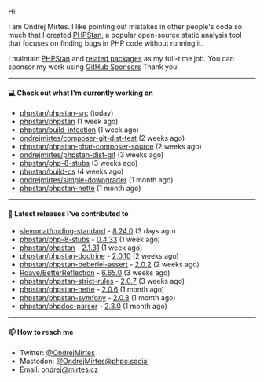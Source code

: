 Hi!

I am Ondřej Mirtes. I like pointing out mistakes in other people's code so much that I created [PHPStan](https://phpstan.org/), a popular open-source static analysis tool that focuses on finding bugs in PHP code without running it.

I maintain [PHPStan](https://github.com/phpstan/phpstan) and [related packages](https://github.com/phpstan/) as my full-time job. You can sponsor my work using [GitHub Sponsors](https://github.com/sponsors/ondrejmirtes) Thank you!

---

#### 💻 Check out what I'm currently working on

- [phpstan/phpstan-src](https://github.com/phpstan/phpstan-src) (today)
- [phpstan/phpstan](https://github.com/phpstan/phpstan) (1 week ago)
- [phpstan/build-infection](https://github.com/phpstan/build-infection) (1 week ago)
- [ondrejmirtes/composer-git-dist-test](https://github.com/ondrejmirtes/composer-git-dist-test) (2 weeks ago)
- [phpstan/phpstan-phar-composer-source](https://github.com/phpstan/phpstan-phar-composer-source) (2 weeks ago)
- [ondrejmirtes/phpstan-dist-git](https://github.com/ondrejmirtes/phpstan-dist-git) (3 weeks ago)
- [phpstan/php-8-stubs](https://github.com/phpstan/php-8-stubs) (3 weeks ago)
- [phpstan/build-cs](https://github.com/phpstan/build-cs) (4 weeks ago)
- [ondrejmirtes/simple-downgrader](https://github.com/ondrejmirtes/simple-downgrader) (1 month ago)
- [phpstan/phpstan-nette](https://github.com/phpstan/phpstan-nette) (1 month ago)

---

#### 🔭 Latest releases I've contributed to

- [slevomat/coding-standard](https://github.com/slevomat/coding-standard) - [8.24.0](https://github.com/slevomat/coding-standard/releases/tag/8.24.0) (3 days ago)
- [phpstan/php-8-stubs](https://github.com/phpstan/php-8-stubs) - [0.4.33](https://github.com/phpstan/php-8-stubs/releases/tag/0.4.33) (1 week ago)
- [phpstan/phpstan](https://github.com/phpstan/phpstan) - [2.1.31](https://github.com/phpstan/phpstan/releases/tag/2.1.31) (1 week ago)
- [phpstan/phpstan-doctrine](https://github.com/phpstan/phpstan-doctrine) - [2.0.10](https://github.com/phpstan/phpstan-doctrine/releases/tag/2.0.10) (2 weeks ago)
- [phpstan/phpstan-beberlei-assert](https://github.com/phpstan/phpstan-beberlei-assert) - [2.0.2](https://github.com/phpstan/phpstan-beberlei-assert/releases/tag/2.0.2) (2 weeks ago)
- [Roave/BetterReflection](https://github.com/Roave/BetterReflection) - [6.65.0](https://github.com/Roave/BetterReflection/releases/tag/6.65.0) (3 weeks ago)
- [phpstan/phpstan-strict-rules](https://github.com/phpstan/phpstan-strict-rules) - [2.0.7](https://github.com/phpstan/phpstan-strict-rules/releases/tag/2.0.7) (3 weeks ago)
- [phpstan/phpstan-nette](https://github.com/phpstan/phpstan-nette) - [2.0.6](https://github.com/phpstan/phpstan-nette/releases/tag/2.0.6) (1 month ago)
- [phpstan/phpstan-symfony](https://github.com/phpstan/phpstan-symfony) - [2.0.8](https://github.com/phpstan/phpstan-symfony/releases/tag/2.0.8) (1 month ago)
- [phpstan/phpdoc-parser](https://github.com/phpstan/phpdoc-parser) - [2.3.0](https://github.com/phpstan/phpdoc-parser/releases/tag/2.3.0) (1 month ago)

---

#### 📫 How to reach me

- Twitter: [@OndrejMirtes](https://twitter.com/ondrejmirtes)
- Mastodon: [@OndrejMirtes@phpc.social](https://phpc.social/@OndrejMirtes)
- Email: [ondrej@mirtes.cz](mailto:ondrej@mirtes.cz)
